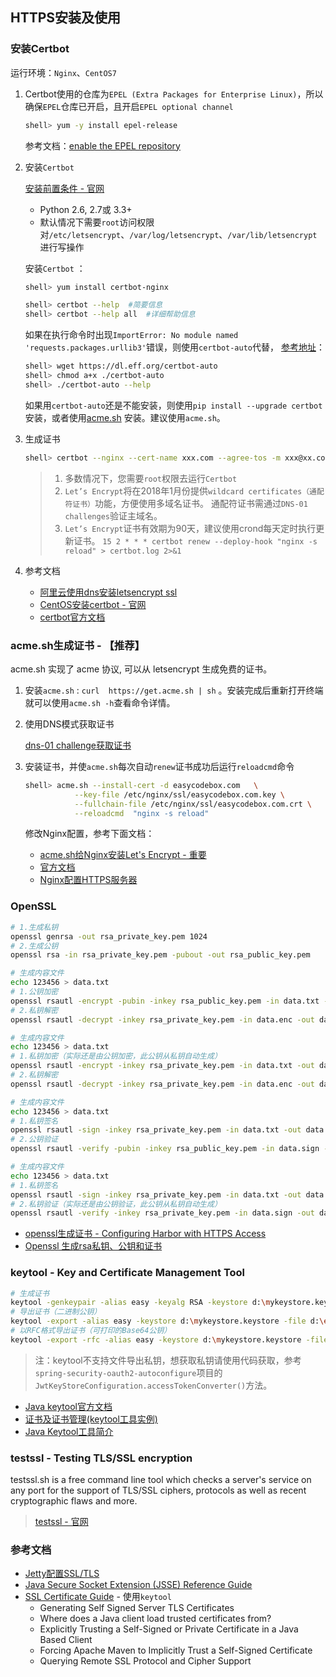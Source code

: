 ## HTTPS安装及使用

### 安装Certbot

运行环境：`Nginx`、`CentOS7`

1. Certbot使用的仓库为`EPEL (Extra Packages for Enterprise Linux)`，所以确保`EPEL`仓库已开启，且开启`EPEL optional channel`

    ```bash
    shell> yum -y install epel-release
    ```
    参考文档：[enable the EPEL repository](https://fedoraproject.org/wiki/EPEL#How_can_I_use_these_extra_packages.3F)

2. 安装`Certbot` 

    [安装前置条件 - 官网](https://certbot.eff.org/docs/install.html#system-requirements)
    * Python 2.6, 2.7或 3.3+
    * 默认情况下需要`root`访问权限对`/etc/letsencrypt`、`/var/log/letsencrypt`、`/var/lib/letsencrypt`进行写操作
    
    安装`Certbot` ：
    ```bash
    shell> yum install certbot-nginx
    ```

    ```bash
    shell> certbot --help  #简要信息
    shell> certbot --help all  #详细帮助信息
    ```
    
    如果在执行命令时出现`ImportError: No module named 'requests.packages.urllib3'`错误，则使用`certbot-auto`代替，
    [参考地址](https://github.com/certbot/certbot/issues/5104)：
    ```bash
    shell> wget https://dl.eff.org/certbot-auto
    shell> chmod a+x ./certbot-auto
    shell> ./certbot-auto --help
    ```
    
    如果用`certbot-auto`还是不能安装，则使用`pip install --upgrade certbot`安装，或者使用[acme.sh](https://github.com/Neilpang/acme.sh/wiki/%E8%AF%B4%E6%98%8E)
    安装。建议使用`acme.sh`。
    
3. 生成证书

    ```bash
    shell> certbot --nginx --cert-name xxx.com --agree-tos -m xxx@xx.com -d xxx.com -d www.xxx.com
    ```
    
    > 1. 多数情况下，您需要`root`权限去运行`Certbot`
    > 2. `Let’s Encrypt`将在2018年1月份提供`wildcard certificates（通配符证书）`功能，方便使用多域名证书。
        通配符证书需通过`DNS-01 challenges`验证主域名。
    > 3. `Let’s Encrypt`证书有效期为90天，建议使用crond每天定时执行更新证书。
        `15 2 * * * certbot renew --deploy-hook "nginx -s reload" > certbot.log 2>&1`

4. 参考文档
    * [阿里云使用dns安装letsencrypt ssl](http://i.am.simonkuang.com/post/apply-http-ssl-cert-file-from-a-non-beian-aliyun-ecs/)
    * [CentOS安装certbot - 官网](https://certbot.eff.org/#centosrhel7-nginx)
    * [certbot官方文档](https://certbot.eff.org/docs/using.html#nginx)
    

### acme.sh生成证书 - 【推荐】

acme.sh 实现了 acme 协议, 可以从 letsencrypt 生成免费的证书。

1. 安装`acme.sh` : `curl  https://get.acme.sh | sh` 。安装完成后重新打开终端就可以使用`acme.sh -h`查看命令详情。

2. 使用DNS模式获取证书

    [dns-01 challenge获取证书](https://github.com/Neilpang/acme.sh/tree/master/dnsapi#11-use-aliyun-domain-api-to-automatically-issue-cert)

3. 安装证书，并使`acme.sh`每次自动`renew`证书成功后运行`reloadcmd`命令

    ```bash
    shell> acme.sh --install-cert -d easycodebox.com   \
               --key-file /etc/nginx/ssl/easycodebox.com.key \
               --fullchain-file /etc/nginx/ssl/easycodebox.com.crt \
               --reloadcmd  "nginx -s reload"
    ```
    
    修改Nginx配置，参考下面文档：
    * [acme.sh给Nginx安装Let's Encrypt - 重要](https://ruby-china.org/topics/31983)
    * [官方文档](https://github.com/Neilpang/acme.sh/wiki/%E8%AF%B4%E6%98%8E)
    * [Nginx配置HTTPS服务器](https://aotu.io/notes/2016/08/16/nginx-https/index.html)

### OpenSSL

```bash
# 1.生成私钥
openssl genrsa -out rsa_private_key.pem 1024
# 2.生成公钥
openssl rsa -in rsa_private_key.pem -pubout -out rsa_public_key.pem
```

```bash
# 生成内容文件
echo 123456 > data.txt
# 1.公钥加密
openssl rsautl -encrypt -pubin -inkey rsa_public_key.pem -in data.txt -out data.enc
# 2.私钥解密
openssl rsautl -decrypt -inkey rsa_private_key.pem -in data.enc -out data.dec
```

```bash
# 生成内容文件
echo 123456 > data.txt
# 1.私钥加密（实际还是由公钥加密，此公钥从私钥自动生成）
openssl rsautl -encrypt -inkey rsa_private_key.pem -in data.txt -out data.enc
# 2.私钥解密
openssl rsautl -decrypt -inkey rsa_private_key.pem -in data.enc -out data.dec
```

```bash
# 生成内容文件
echo 123456 > data.txt
# 1.私钥签名
openssl rsautl -sign -inkey rsa_private_key.pem -in data.txt -out data.sign
# 2.公钥验证
openssl rsautl -verify -pubin -inkey rsa_public_key.pem -in data.sign -out data.verify
```

```bash
# 生成内容文件
echo 123456 > data.txt
# 1.私钥签名
openssl rsautl -sign -inkey rsa_private_key.pem -in data.txt -out data.sign
# 2.私钥验证（实际还是由公钥验证，此公钥从私钥自动生成）
openssl rsautl -verify -inkey rsa_private_key.pem -in data.sign -out data.verify
```


* [openssl生成证书 - Configuring Harbor with HTTPS Access](https://github.com/vmware/harbor/blob/master/docs/configure_https.md)
* [Openssl 生成rsa私钥、公钥和证书](http://www.fzb.me/2015-1-15-openssl-rsa.html)

### keytool - Key and Certificate Management Tool

```bash
# 生成证书
keytool -genkeypair -alias easy -keyalg RSA -keystore d:\mykeystore.keystore -dname "CN=localhost, OU=SelfOrganizationUnit, O=SelfOrganizationName, L=WuXi, ST=JiangSu, C=CN" -keypass 123456 -storepass 123456 -validity 365
# 导出证书（二进制公钥）
keytool -export -alias easy -keystore d:\mykeystore.keystore -file d:\easy.crt -storepass 123456
# 以RFC格式导出证书（可打印的Base64公钥）
keytool -export -rfc -alias easy -keystore d:\mykeystore.keystore -file d:\easy.crt -storepass 123456
```

> 注：keytool不支持文件导出私钥，想获取私钥请使用代码获取，参考`spring-security-oauth2-autoconfigure`项目的`JwtKeyStoreConfiguration.accessTokenConverter()`方法。
  
* [Java keytool官方文档](https://docs.oracle.com/javase/6/docs/technotes/tools/solaris/keytool.html)
* [证书及证书管理(keytool工具实例)](https://www.cnblogs.com/benwu/articles/4891758.html)
* [Java Keytool工具简介](https://blog.csdn.net/liumiaocn/article/details/61921014)

### testssl - Testing TLS/SSL encryption

testssl.sh is a free command line tool which checks a server's service on any port for the support of TLS/SSL ciphers, 
protocols as well as recent cryptographic flaws and more.

> [testssl - 官网](https://testssl.sh/)

### 参考文档

* [Jetty配置SSL/TLS](http://www.eclipse.org/jetty/documentation/current/configuring-ssl.html)
* [Java Secure Socket Extension (JSSE) Reference Guide](https://docs.oracle.com/javase/8/docs/technotes/guides/security/jsse/JSSERefGuide.html#CustomizingStores)
* [SSL Certificate Guide](https://support.sonatype.com/hc/en-us/articles/213465768-SSL-Certificate-Guide?_ga=2.251496708.346890334.1575246796-534816866.1574671641) - 使用`keytool`
    * Generating Self Signed Server TLS Certificates
    * Where does a Java client load trusted certificates from?
    * Explicitly Trusting a Self-Signed or Private Certificate in a Java Based Client
    * Forcing Apache Maven to Implicitly Trust a Self-Signed Certificate
    * Querying Remote SSL Protocol and Cipher Support
